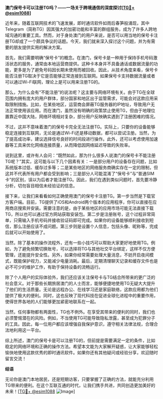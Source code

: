 **澳门保号卡可以注册TG吗？——一场关于跨境通信的深度探讨[[TG💪+ @esim1088](https://t.me/s/esim1088)]**

近年来，随着互联网技术的飞速发展，即时通讯软件如雨后春笋般涌现，其中Telegram（简称TG）因其强大的加密功能和丰富的群组服务，成为了许多人跨地域沟通的重要工具。然而，对于身处澳门的用户来说，是否可以用当地的保号卡注册TG却成了一个颇具争议的话题。今天，我们就来深入探讨这个问题，并为有需要的朋友提供实用的解决方案。

首先，我们需要明确“保号卡”的概念。在澳门，保号卡是一种用于保持手机号码激活状态的服务，通常由本地运营商提供。这种卡本身并不具备通话或数据流量的功能，更多是为了避免号码因长期未使用而被回收。因此，从技术角度来看，保号卡能否注册TG取决于它是否能够正常连接到互联网。如果保号卡支持数据流量或者可以通过Wi-Fi联网，理论上是可以用来注册TG的。

那么，为什么会有“不能注册”的说法呢？这主要与网络环境有关。由于TG在全球范围内拥有庞大的用户群体，部分国家和地区出于监管需求，可能会对这款应用采取限制措施。比如，在某些地区，运营商会屏蔽TG服务器的IP地址，导致用户无法正常使用该应用。而在澳门，虽然没有明确的政策禁止使用TG，但由于地理位置靠近中国大陆，网络环境相对复杂，部分用户反映确实遇到了注册困难的情况。

不过，这并不意味着澳门的保号卡完全无法注册TG。实际上，只要你的设备能够稳定连接到互联网，无论是通过Wi-Fi还是移动数据，都可以尝试注册。当然，为了提高成功率，建议选择信号良好的时间段进行操作。此外，还可以考虑使用加速器等工具来优化网络连接质量，从而降低因网络延迟导致的失败率。

说到这里，或许有人会问：“既然如此，那为什么很多人说澳门的保号卡不能注册TG呢？”其实，这可能与以下几个因素有关：一是部分用户的设备存在问题，比如系统版本过低、缓存过多等；二是某些地区的网络服务商确实存在一定的限制，但这并不代表所有用户都会受到影响；三是部分人可能混淆了“保号卡”与“普通SIM卡”的区别，误以为后者才能注册TG。因此，我们在遇到类似问题时，首先要冷静分析，切勿盲目相信未经验证的信息。

接下来，让我们来看看如何正确使用澳门的保号卡注册TG。第一步当然是下载官方客户端。目前，TG提供了iOS和Android两个版本的应用程序，你可以直接在应用商店搜索并安装。需要注意的是，由于某些地区的应用市场可能无法直接下载TG，所以也可以通过官方网站获取安装包。第二步是注册账号，这个过程非常简单，只需输入手机号码并接收验证码即可完成。如果你的设备能够顺利接收到短信，那么注册应该不成问题。第三步则是设置个人信息，包括头像、昵称等，完成后就可以开始使用了。

当然，除了基本的操作流程外，还有一些小技巧可以帮助大家更好地使用TG。例如，为了避免频繁切换账号，可以选择将TG与其他社交平台绑定，这样不仅方便管理，还能提升安全性。另外，如果你经常需要处理大量消息，不妨开启夜间模式，既能保护视力，又能减少电量消耗。最后，定期清理聊天记录和缓存文件也是必不可少的维护工作，有助于保持设备的流畅运行。

除了个人用户的实际体验外，我们还应该关注保号卡与TG结合所带来的更广泛的社会意义。对于那些长期旅居澳门的人士而言，能够便捷地使用TG无疑大大提升了他们的生活质量。无论是远程办公、在线学习还是家庭联络，这款应用都为他们提供了极大的便利。同时，这也反映了现代科技在促进全球化进程中的重要作用，使得世界各地的人们能够更加紧密地联系在一起。

当然，任何事物都有两面性，TG也不例外。在享受其带来的便利的同时，我们也必须警惕潜在的风险。例如，不当使用TG可能导致隐私泄露，甚至成为犯罪分子的工具。因此，每一位用户都应该增强自我保护意识，遵守相关法律法规，合理合法地利用这一平台。

综上所述，澳门的保号卡是可以注册TG的，但前提是需要满足一定的条件，比如稳定的网络环境和正确的操作方法。希望本文能为大家解开疑惑，让大家能够轻松愉快地使用这款优秀的即时通讯软件。如果你还有其他疑问或经验分享，欢迎随时留言交流！

**结语**

无论你是澳门本地居民，还是短期访客，只要掌握了正确的方法，就能充分利用TG带来的便利。在这个互联互通的时代，让我们携手共进，共同创造更加美好的未来！[[TG💪+ @esim1088](https://t.me/s/esim1088) ![Image](https://i.postimg.cc/4NQfJmqS/Snipaste-2025-05-13-00-14-12.png)]